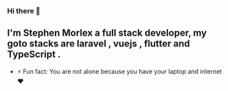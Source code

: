 ### Hi there 👋

## I'm Stephen Morlex a full stack developer, my goto stacks are **laravel** , **vuejs** , **flutter** and **TypeScript** .

- ⚡ Fun fact: You are not alone because you have your laptop and internet ♥️

